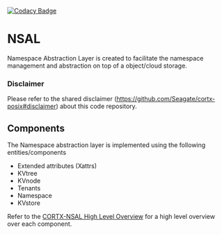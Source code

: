 [![Codacy Badge](https://app.codacy.com/project/badge/Grade/f0d0abc1e7534ce68c7d4fb4787ded9c)](https://www.codacy.com?utm_source=github.com&amp;utm_medium=referral&amp;utm_content=Seagate/cortx-nsal&amp;utm_campaign=Badge_Grade)

# NSAL
Namespace Abstraction Layer is created to facilitate the namespace management and abstraction on top of a object/cloud storage.

### Disclaimer
Please refer to the shared disclaimer (https://github.com/Seagate/cortx-posix#disclaimer) about this code repository.

## Components

The Namespace abstraction layer is implemented using the following entities/components
- Extended attributes (Xattrs)
- KVtree
- KVnode
- Tenants
- Namespace
- KVstore

Refer to the [CORTX-NSAL High Level Overview](doc/HighLevelOverview.md) for a high level overview over each component. 
